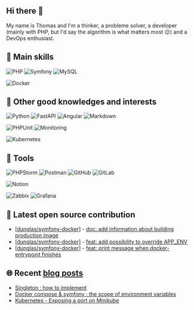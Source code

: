 ## Hi there 👋

My name is Thomas and I'm a thinker, a probleme solver, a developer (mainly with PHP, but I'd say the algorithm is what matters most :wink:) and a DevOps enthusiast.

## :briefcase: Main skills

![PHP](https://img.shields.io/badge/-PHP-4F5B93?logo=PHP&logoColor=white&style=for-the-badge)
![Symfony](https://img.shields.io/badge/-Symfony-000000?logo=Symfony&logoColor=white&style=for-the-badge)
![MySQL](https://img.shields.io/badge/-MySQL-4479a1?logo=MySQL&logoColor=white&style=for-the-badge)

![Docker](https://img.shields.io/badge/-Docker-1D63ED?logo=Docker&logoColor=white&style=for-the-badge)

## :mag_right: Other good knowledges and interests

![Python](https://img.shields.io/badge/-Python-ffd343?logo=Python&style=for-the-badge)
![FastAPI](https://img.shields.io/badge/-FastAPI-009485?logo=FastAPI&logoColor=white&style=for-the-badge)
![Angular](https://img.shields.io/badge/-Angular-c3002f?logo=Angular&logoColor=white&style=for-the-badge)
![Markdown](https://img.shields.io/badge/-Markdown-000000?logo=Markdown&logoColor=white&style=for-the-badge)

![PHPUnit](https://img.shields.io/badge/-PHPUNIT-000000?logo=PHPUNIT&logoColor=white&style=for-the-badge)
![Monitoring](https://img.shields.io/badge/-Monitoring_&_supervision-000000?logoColor=white&style=for-the-badge)

![Kubernetes](https://img.shields.io/badge/-Kubernetes-326ce5?logo=Kubernetes&logoColor=white&style=for-the-badge)

## :wrench: Tools

![PHPStorm](https://img.shields.io/badge/-PHPStorm-6b57ff?logo=PHPStorm&logoColor=white&style=for-the-badge)
![Postman](https://img.shields.io/badge/-Postman-ff6c37?logo=Postman&logoColor=white&style=for-the-badge)
![GitHub](https://img.shields.io/badge/-GitHub-000000?logo=GitHub&logoColor=white&style=for-the-badge)
![GitLab](https://img.shields.io/badge/-GitLab-fd7e14?logo=GitLab&logoColor=white&style=for-the-badge)

![Notion](https://img.shields.io/badge/-Notion-FFFFFF?logo=Notion&logoColor=black&style=for-the-badge)

![Zabbix](https://img.shields.io/badge/-Zabbix-d40000?logo=Zabbix&style=for-the-badge)
![Grafana](https://img.shields.io/badge/-Grafana-009485?logo=Grafana&logoColor=white&style=for-the-badge)


## :rocket: Latest open source contribution

- [[dunglas/symfony-docker]](https://github.com/dunglas/symfony-docker) - [doc: add information about building production image](https://github.com/dunglas/symfony-docker/pull/752)
- [[dunglas/symfony-docker]](https://github.com/dunglas/symfony-docker) - [feat: add possibility to override APP_ENV](https://github.com/dunglas/symfony-docker/pull/739)
- [[dunglas/symfony-docker]](https://github.com/dunglas/symfony-docker) - [feat: print message when docker-entrypoint finishes](https://github.com/dunglas/symfony-docker/pull/703)

## :globe_with_meridians: Recent [blog posts](https://tcoch.fr)

- [Singleton : how to implement](https://tcoch.fr/singleton-how-to-implement)
- [Docker compose & symfony : the scope of environment variables](https://tcoch.fr/docker-compose-symfony-the-scope-of-environment-variables)
- [Kubernetes - Exposing a port on Minikube](https://tcoch.fr/kubernetes-exposing-a-port-on-minikube)

